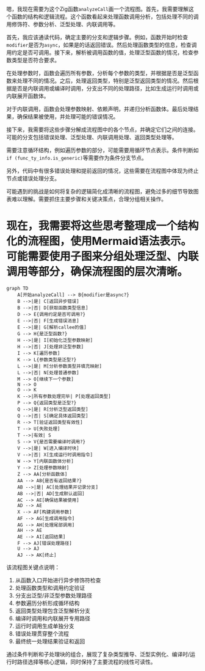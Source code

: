 嗯，我现在需要为这个Zig函数`analyzeCall`画一个流程图。首先，我需要理解这个函数的结构和逻辑流程。这个函数看起来处理函数调用分析，包括处理不同的调用修饰符、参数分析、泛型处理、内联调用等。

首先，我应该通读代码，确定主要的分支和逻辑步骤。例如，函数开始时检查`modifier`是否为`async`，如果是的话返回错误。然后处理函数类型的信息，检查调用约定是否可调用。接下来，解析被调用函数的值，处理泛型函数的情况，检查参数类型是否符合要求。

在处理参数时，函数会遍历所有参数，分析每个参数的类型，并根据是否是泛型函数来处理不同的情况。之后，处理返回类型，特别是泛型返回类型的情况。然后根据是否是内联调用或编译时调用，分支出不同的处理路径，比如生成运行时调用或内联展开函数体。

对于内联调用，函数会处理参数映射、依赖声明，并递归分析函数体。最后处理结果，确保结果被使用，并处理可能的错误情况。

接下来，我需要将这些步骤分解成流程图中的各个节点，并确定它们之间的连接。可能的分支包括错误处理、泛型处理、内联调用处理、返回类型处理等。

需要注意循环结构，例如遍历参数的部分，可能需要用循环节点表示。条件判断如`if (func_ty_info.is_generic)`等需要作为条件分支节点。

另外，代码中有很多错误处理和提前返回的情况，这些需要在流程图中体现为终止节点或错误处理分支。

可能遇到的挑战是如何将复杂的逻辑简化成清晰的流程图，避免过多的细节导致图表难以理解。需要抓住主要步骤和关键决策点，合理分组相关操作。

现在，我需要将这些思考整理成一个结构化的流程图，使用Mermaid语法表示。可能需要使用子图来分组处理泛型、内联调用等部分，确保流程图的层次清晰。
================================================
```mermaid
graph TD
    A[开始analyzeCall] --> B{modifier是async?}
    B -->|是| C[返回异步错误]
    B -->|否| D[获取函数类型信息]
    D --> E{调用约定是否可调用?}
    E -->|否| F[生成错误消息]
    E -->|是| G[解析callee的值]
    G --> H{是泛型函数?}
    H -->|是| I[初始化泛型参数映射]
    H -->|否| J[处理非泛型参数]
    I --> K[遍历参数]
    K --> L{参数类型是泛型?}
    L -->|是| M[分析参数类型并填充映射]
    L -->|否| N[处理普通参数]
    M --> O[继续下一个参数]
    N --> O
    O --> K
    K -->|所有参数处理完毕| P[处理返回类型]
    P --> Q{返回类型是泛型?}
    Q -->|是| R[分析泛型返回类型]
    Q -->|否| S[确定具体返回类型]
    R --> T[验证返回类型有效性]
    T --> U[失败处理]
    T -->|有效| S
    S --> V{是否需要编译时调用?}
    V -->|是| W[进入编译时块]
    V -->|否| X[生成运行时调用指令]
    W --> Y[内联函数体分析]
    Y --> Z[处理参数映射]
    Z --> AA[分析函数体]
    AA --> AB{是否有返回结果?}
    AB -->|是| AC[处理结果并记录分支]
    AB -->|否| AD[生成默认返回]
    AC --> AE[确保结果被使用]
    AD --> AE
    X --> AF[构建调用参数]
    AF --> AG[生成调用指令]
    AG --> AH[处理尾部调用]
    AH --> AE
    AE --> AI[返回结果]
    F --> AJ[错误处理路径]
    U --> AJ
    AJ --> AK[终止]
``` 

该流程图关键点说明：
1. 从函数入口开始进行异步修饰符检查
2. 处理函数类型和调用约定验证
3. 分支出泛型/非泛型参数处理路径
4. 参数遍历分析形成循环结构
5. 返回类型处理包含泛型解析分支
6. 编译时调用和内联展开专用路径
7. 运行时调用生成单独分支
8. 错误处理贯穿整个流程
9. 最终统一处理结果验证和返回

通过条件判断和子处理块的组合，展现了复杂类型推导、泛型实例化、编译时/运行时路径选择等核心逻辑，同时保持了主要流程的线性可读性。